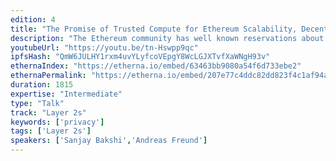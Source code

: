 ```yaml
---
edition: 4
title: "The Promise of Trusted Compute for Ethereum Scalability, Decentralization and Privacy"
description: "The Ethereum community has well known reservations about Trusted Compute and support those concerns. As Ethereum is becoming the dominant chain, scalability, decentralization and privacy will be the most important challenges. With the emergence of technologies such as PoS, Plasma and increasing use of staking and voting as design tenets, we believe Trusted Compute designed and deployed with decentralization as the objective can play a significant supporting role in not only preserving but also extending and democratizing the promise of decentralization. The presentation and related demonstrations are designed to engage with and trigger conversations within the Ethereum  community on the relevance of Trusted Compute."
youtubeUrl: "https://youtu.be/tn-Hswpp9qc"
ipfsHash: "QmW6JULHY1rxm4uvYLyfcoVEpgY8WcLGJXTvfXaWNgH93v"
ethernaIndex: "https://etherna.io/embed/63463bb9080a54f6d733ebe2"
ethernaPermalink: "https://etherna.io/embed/207e77c4ddc82dd823f4c1af94a1469c129586d205176344e61b5585e30ceb14"
duration: 1815
expertise: "Intermediate"
type: "Talk"
track: "Layer 2s"
keywords: ['privacy']
tags: ['Layer 2s']
speakers: ['Sanjay Bakshi','Andreas Freund']
---
```

